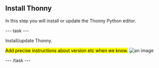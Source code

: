 ## Install Thonny

In this step you will install or update the Thonny Python editor.

--- task ---

Install/update Thonny. 

<mark>Add precise instructions about version etc when we know.</mark> 
![an image](images/example.png)

--- /task ---
